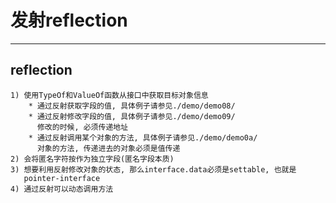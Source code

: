 # **发射reflection** #
***


## **reflection** ##
    1) 使用TypeOf和ValueOf函数从接口中获取目标对象信息
        * 通过反射获取字段的值, 具体例子请参见./demo/demo08/
        * 通过反射修改字段的值, 具体例子请参见./demo/demo09/
          修改的时候, 必须传递地址
        * 通过反射调用某个对象的方法, 具体例子请参见./demo/demo0a/
          对象的方法, 传递进去的对象必须是值传递
    2) 会将匿名字符按作为独立字段(匿名字段本质)
    3) 想要利用反射修改对象的状态, 那么interface.data必须是settable, 也就是
       pointer-interface
    4) 通过反射可以动态调用方法
